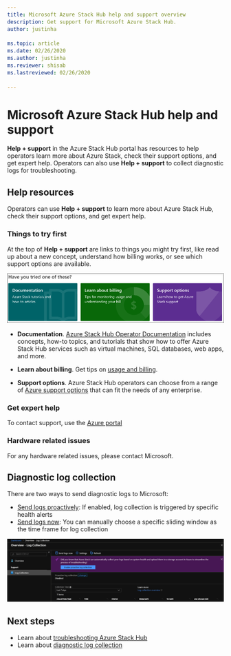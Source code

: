 ```yaml
---
title: Microsoft Azure Stack Hub help and support overview 
description: Get support for Microsoft Azure Stack Hub.
author: justinha

ms.topic: article
ms.date: 02/26/2020
ms.author: justinha
ms.reviewer: shisab
ms.lastreviewed: 02/26/2020

---
```

# Microsoft Azure Stack Hub help and support

**Help + support** in the Azure Stack Hub portal has resources to help operators learn more about Azure Stack, check their support options, and get expert help. Operators can also use **Help + support** to collect diagnostic logs for troubleshooting.

## Help resources 

Operators can use **Help + support** to learn more about Azure Stack Hub, check their support options, and get expert help. 

### Things to try first

At the top of **Help + support** are links to things you might try first, like read up about a new concept, understand how billing works, or see which support options are available. 

![Self-service support](media/azure-stack-help-and-support/get-support-tiles.png)

- **Documentation**. [Azure Stack Hub Operator Documentation](index.yml) includes concepts, how-to topics, and tutorials that show how to offer Azure Stack Hub services such as virtual machines, SQL databases, web apps, and more. 

- **Learn about billing**. Get tips on [usage and billing](azure-stack-billing-and-chargeback.md).

- **Support options**. Azure Stack Hub operators can choose from a range of [Azure support options](https://aka.ms/azstacksupport) that can fit the needs of any enterprise. 

### Get expert help 

To contact support, use the [Azure portal](https://portal.azure.us)

### Hardware related issues

For any hardware related issues, please contact Microsoft. 

## Diagnostic log collection

There are two ways to send diagnostic logs to Microsoft: 

- [Send logs proactively](azure-stack-configure-automatic-diagnostic-log-collection-tzl.md): If enabled, log collection is triggered by specific health alerts 
- [Send logs now](azure-stack-configure-on-demand-diagnostic-log-collection-portal-tzl.md): You can manually choose a specific sliding window as the time frame for log collection

![Screenshot of diagnostic log collection options](media/azure-stack-help-and-support/banner-enable-automatic-log-collection.png)


## Next steps

- Learn about [troubleshooting Azure Stack Hub](azure-stack-troubleshooting.md)
- Learn about [diagnostic log collection](azure-stack-diagnostic-log-collection-overview-tzl.md)
